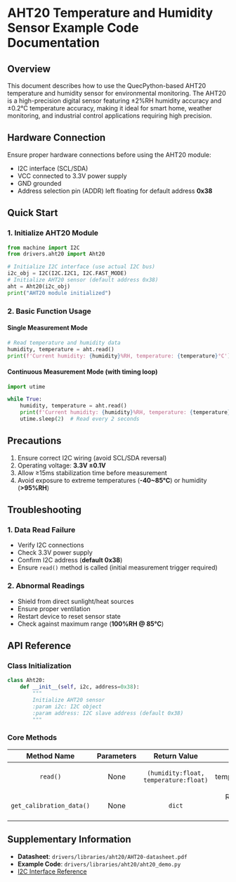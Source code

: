 # AHT20 Temperature and Humidity Sensor Example Code Documentation

## Overview

This document describes how to use the QuecPython-based AHT20 temperature and humidity sensor for environmental monitoring. The AHT20 is a high-precision digital sensor featuring ±2%RH humidity accuracy and ±0.2°C temperature accuracy, making it ideal for smart home, weather monitoring, and industrial control applications requiring high precision.

## Hardware Connection

Ensure proper hardware connections before using the AHT20 module:

- I2C interface (SCL/SDA)
- VCC connected to 3.3V power supply
- GND grounded
- Address selection pin (ADDR) left floating for default address **0x38**

## Quick Start

### 1. Initialize AHT20 Module

```python
from machine import I2C
from drivers.aht20 import Aht20

# Initialize I2C interface (use actual I2C bus)
i2c_obj = I2C(I2C.I2C1, I2C.FAST_MODE)
# Initialize AHT20 sensor (default address 0x38)
aht = Aht20(i2c_obj)
print("AHT20 module initialized")
```

### 2. Basic Function Usage

#### Single Measurement Mode

```python
# Read temperature and humidity data
humidity, temperature = aht.read()
print(f'Current humidity: {humidity}%RH, temperature: {temperature}°C')
```

#### Continuous Measurement Mode (with timing loop)

```python
import utime

while True:
    humidity, temperature = aht.read()
    print(f'Current humidity: {humidity}%RH, temperature: {temperature}°C')
    utime.sleep(2)  # Read every 2 seconds
```

## Precautions

1. Ensure correct I2C wiring (avoid SCL/SDA reversal)
2. Operating voltage: **3.3V ±0.1V**
3. Allow ≥15ms stabilization time before measurement
4. Avoid exposure to extreme temperatures (**-40~85°C**) or humidity (**>95%RH**)

## Troubleshooting

### 1. **Data Read Failure**

- Verify I2C connections
- Check 3.3V power supply
- Confirm I2C address (**default 0x38**)
- Ensure `read()` method is called (initial measurement trigger required)

### 2. **Abnormal Readings**

- Shield from direct sunlight/heat sources
- Ensure proper ventilation
- Restart device to reset sensor state
- Check against maximum range (**100%RH @ 85°C**)

## API Reference

### Class Initialization

```python
class Aht20:
    def __init__(self, i2c, address=0x38):
        """
        Initialize AHT20 sensor
        :param i2c: I2C object
        :param address: I2C slave address (default 0x38)
        """
```

### Core Methods

|       Method Name        | Parameters |             Return Value              |              Description               |
| :----------------------: | :--------: | :-----------------------------------: | :------------------------------------: |
|         `read()`         |    None    | `(humidity:float, temperature:float)` |     Get temperature/humidity data      |
| `get_calibration_data()` |    None    |                `dict`                 | Retrieve sensor calibration parameters |

## Supplementary Information

- **Datasheet**: `drivers/libraries/aht20/AHT20-datasheet.pdf`
- **Example Code**: `drivers/libraries/aht20/aht20_demo.py`
- [I2C Interface Reference](https://developer.quectel.com/doc/quecpython/API_reference/en/peripherals/machine.I2C.html)
